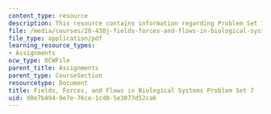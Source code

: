 ```yaml
---
content_type: resource
description: This resource contains information regarding Problem Set 7.
file: /media/courses/20-430j-fields-forces-and-flows-in-biological-systems-fall-2015/d0e7b4949e7e76ce1cd05e3077d52ca6_MIT20_430JF15_PS7_vFinal.pdf
file_type: application/pdf
learning_resource_types:
- Assignments
ocw_type: OCWFile
parent_title: Assignments
parent_type: CourseSection
resourcetype: Document
title: Fields, Forces, and Flows in Biological Systems Problem Set 7
uid: d0e7b494-9e7e-76ce-1cd0-5e3077d52ca6
---
```


